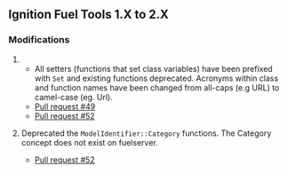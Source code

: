 ## Ignition Fuel Tools 1.X to 2.X

### Modifications

1. * All setters (functions that set class variables) have been prefixed
   with `Set` and existing functions deprecated. Acronyms within class and
   function names have been changed from all-caps (e.g URL) to camel-case
   (eg. Url).
    * [Pull request #49](https://bitbucket.org/ignitionrobotics/ign-fuel-tools/pull-request/49)
    * [Pull request #52](https://bitbucket.org/ignitionrobotics/ign-fuel-tools/pull-request/52)

1. Deprecated the `ModelIdentifier::Category` functions. The Category concept does not exist on fuelserver.
    * [Pull request #52](https://bitbucket.org/ignitionrobotics/ign-fuel-tools/pull-request/52)
 
